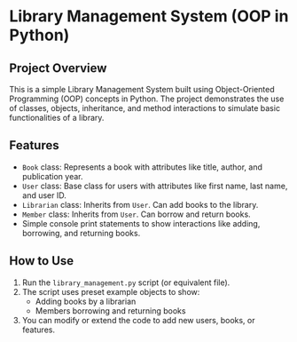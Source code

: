 # Library Management System (OOP in Python)

## Project Overview
This is a simple Library Management System built using Object-Oriented Programming (OOP) concepts in Python. The project demonstrates the use of classes, objects, inheritance, and method interactions to simulate basic functionalities of a library.

## Features
- `Book` class: Represents a book with attributes like title, author, and publication year.
- `User` class: Base class for users with attributes like first name, last name, and user ID.
- `Librarian` class: Inherits from `User`. Can add books to the library.
- `Member` class: Inherits from `User`. Can borrow and return books.
- Simple console print statements to show interactions like adding, borrowing, and returning books.

## How to Use
1. Run the `library_management.py` script (or equivalent file).
2. The script uses preset example objects to show:
   - Adding books by a librarian
   - Members borrowing and returning books
3. You can modify or extend the code to add new users, books, or features.

